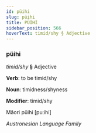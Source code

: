 ```yaml
---
id: püihi
slug: püihi
title: PÜİHİ
sidebar_position: 566
hoverText: timid/shy § Adjective
---
```


### püihi

*timid/shy* **§** Adjective

**Verb**: to be timid/shy

**Noun**: timidness/shyness

**Modifier**: timid/shy

Māori pūihi [puːihi]

*Austronesian Language Family*